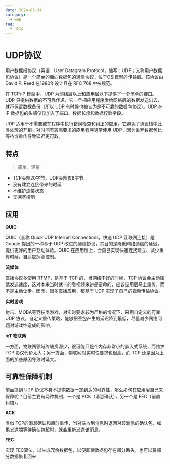 ```yaml
---
date: 2024-03-31
category:
  - web
tag:
  - http
---
```


# UDP协议

用户数据报协议（英语：User Datagram Protocol，缩写：UDP；又称用户数据包协议）是一个简单的面向数据包的通信协议，位于OSI模型的传输层。该协议由 David P. Reed 在1980年设计且在 RFC 768 中被规范。

在 TCP/IP 模型中，UDP 为网络层以上和应用层以下提供了一个简单的接口。UDP 只提供数据的不可靠传递，它一旦把应用程序发给网络层的数据发送出去，就不保留数据备份（所以 UDP 有时候也被认为是不可靠的数据包协议）。UDP 在 IP 数据包的头部仅仅加入了端口、数据长度和数据校验字段。

UDP 适用于不需要或在程序中执行错误检查和纠正的应用，它避免了协议栈中此类处理的开销。对时间有较高要求的应用程序通常使用 UDP，因为丢弃数据包比等待或重传导致延迟更可取。

## 特点

> 简单，轻量

- TCP头部20字节，UDP头部仅8字节
- 没有建立连接带来的时延
- 不维护连接状态
- 无拥塞控制

## 应用

**QUIC**

QUIC（全称 Quick UDP Internet Connections，快速 UDP 互联网连接）是 Google 提出的一种基于 UDP 改进的通信协议，其目的是降低网络通信的延迟，提供更好的用户互动体验。QUIC 在应用层上，会自己实现快速连接建立、减少重传时延，自适应拥塞控制。

**流媒体**

直播协议多使用 RTMP，是基于 TCP 的，当网络不好的时候，TCP 协议会主动降低发送速度，这对本来当时就卡的看视频来讲是要命的，应该应用层马上重传，而不是主动让步。因而，很多直播应用，都基于 UDP 实现了自己的视频传输协议。

**实时游戏**

射击、MOBA等竞技类游戏，对实时要求较为严格的情况下，采用自定义的可靠 UDP 协议，自定义重传策略，能够把丢包产生的延迟降到最低，尽量减少网络问题对游戏性造成的影响。

**IoT 物联网**

一方面，物联网领域终端资源少，很可能只是个内存非常小的嵌入式系统，而维护 TCP 协议代价太大；另一方面，物联网对实时性要求也很高，而 TCP 还是因为上面的那些原因导致时延大。

## 可靠性保障机制

前面提到 UDP 协议本身不提供数据一定到达的可靠性，那么如何在应用层自己来保障呢？目前主要有两种机制，一个是 ACK（消息确认），另一个是 FEC（前置纠错）。

**ACK**

类似 TCP的消息确认和超时重传，当对端收到消息时返回对该消息的确认包，如果发送端等待确认包超时，就会重新发送该消息。

**FEC**

实现 FEC算法，以生成冗余数据包，以便即使数据包存在部分丢失，也可以将部分数据恢复回来

